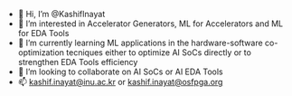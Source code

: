- 👋 Hi, I’m @KashifInayat
- 👀 I’m interested in Accelerator Generators, ML for Accelerators and ML for EDA Tools
- 🌱 I’m currently learning ML applications in the hardware-software co-optimization tecniques 
either to optimize AI SoCs directly or to strengthen EDA Tools efficiency
- 💞️ I’m looking to collaborate on AI SoCs or AI EDA Tools
- 📫 kashif.inayat@inu.ac.kr or kashif.inayat@osfpga.org
